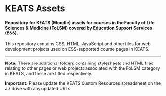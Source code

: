 # KEATS Assets
<h4>Repository for KEATS (Moodle) assets for courses in the Faculty of Life Sciences & Medicine (FoLSM) covered by Education Support Services (ESS).</h4>
<p>This repository contains CSS, HTML, JavaScript and other files for web development projects used on ESS-supported course pages in KEATS.</p>
<hr>
<p><b>Note:</b> There are additional folders containing stylesheets and HTML files relating to other pages or web projects associated with the FoLSM category in KEATS, and these are titled respectively.</p>
<p><b>Important:</b> Please update the KEATS Custom Resources spreadsheet on the J:\ drive with any updated URLs.</p>
